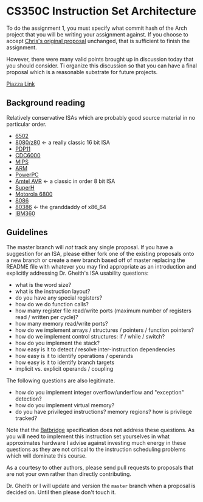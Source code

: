 # CS350C Instruction Set Architecture

To do the assignment 1, you must specify what commit hash of the Arch
project that you will be writing your assignment against. If you
choose to accept
[Chris's original proposal](https://github.com/CS350C-Fall-2014/instruction-set/tree/c32/)
unchanged, that is sufficient to finish the assignment.
 
However, there were many valid points brought up in discussion today
that you should consider. Ti organize this discussion so that you can
have a final proposal which is a reasonable substrate for future
projects.

[Piazza Link](https://piazza.com/class/hzbug9l443uam)

## Background reading

Relatively conservative ISAs which are probably good source material in no particular order.

 - [6502](http://www.6502.org/tutorials/6502opcodes.html)
 - [8080/z80](http://nemesis.lonestar.org/computers/tandy/software/apps/m4/qd/opcodes.html) ← a really classic 16 bit ISA
 - [PDP11](https://mathlab.utsc.utoronto.ca/courses/cscb58s14/pdp11.pdf)
 - [CDC6000](http://www.60bits.net/msu/mycomp/cdc6000/65inst.htm)
 - [MIPS](http://www.mrc.uidaho.edu/mrc/people/jff/digital/MIPSir.html)
 - [ARM](http://users.ece.utexas.edu/~valvano/Volume1/QuickReferenceCard.pdf)
 - [PowerPC](https://www-01.ibm.com/chips/techlib/techlib.nsf/techdocs/852569B20050FF778525699600719DF2/$file/6xx_pem.pdf)
 - [Amtel AVR](http://www.atmel.com/images/doc0856.pdf) ← a classic in order 8 bit ISA
 - [SuperH](http://koti.kapsi.fi/~antime/sega/files/h12p0.pdf)
 - [Motorola 6800](http://bitsavers.trailing-edge.com/pdf/motorola/6800/Motorola_M6800_Programming_Reference_Manual_M68PRM%28D%29_Nov76.pdf)
 - [8086](http://mai.kvk.uni-obuda.hu/documents/tantargy/8086-instruction-set-overview.pdf)
 - [80386](http://css.csail.mit.edu/6.858/2014/readings/i386.pdf) ← the granddaddy of x86_64
 - [IBM360](http://www.cse.iitd.ernet.in/~sak/courses/cdp/cards/IBM360.pdf)

## Guidelines

The master branch will _not_ track any single proposal. If you have a
suggestion for an ISA, please either fork one of the existing
proposals onto a new branch or create a new branch based off of master
replacing the README file with whatever you may find appropriate as an
introduction and explicitly addressing Dr. Gheith's ISA usability
questions:

 - what is the word size?
 - what is the instruction layout?
 - do you have any special registers?
 - how do we do function calls?
 - how many register file read/write ports (maximum number of registers read / written per cycle)?
 - how many memory read/write ports?
 - how do we implement arrays / structures / pointers / function pointers?
 - how do we implement control structures: if / while / switch?
 - how do you implement the stack?
 - how easy is it to detect / resolve inter-instruction dependencies
 - how easy is it to identify operations / operands
 - how easy is it to identify branch targets
 - implicit vs. explicit operands / coupling

The following questions are also legitimate.

 - how do you implement integer overflow/underflow and "exception" detection?
 - how do you implement virtual memory?
 - do you have privileged instructions? memory regions? how is privilege tracked?

Note that the [Batbridge](https://github.com/arrdem/batbridge)
specification does not address these questions. As you will need to
implement this instruction set yourselves in what approximates
hardware I advise against investing much energy in these questions as
they are not critical to the instruction scheduling problems which
will dominate this course.

As a courtesy to other authors, please send pull requests to proposals
that are not your own rather than directly contributing.

Dr. Gheith or I will update and version the `master` branch when a
proposal is decided on. Until then please don't touch it.
